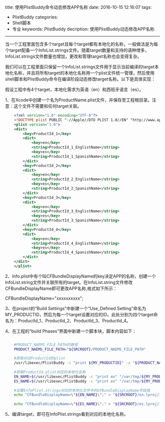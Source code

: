 title: 使用PlistBuddy命令动态修改APP名称
date: 2016-10-15 12:16:07
tags: 
- PlistBuddy
categories: 
- Shell脚本
- 专业
keywords: PlistBuddy
decription: 使用PlistBuddy动态修改APP名称

---

当一个工程里面包含多个target且每个target都有本地化的名称，一般做法是为每个target配备一个InfoList.strings文件。随着target数量和支持的语种增多，InfoList.strings文件数量也增加，更改和管理target名称也会变得复杂。

我们可以在工程里面只保留一个InfoList.strings文件用于显示当前编译的target本地化名称，并且将所有target的本地化名称用一个plist文件统一管理，然后使用shell脚本和PlistBuddy命令在编译阶段动态修改target名称。以下是具体实现：

假设工程中有4个target，本地化需求为英语（en）和西班牙语言（es）。

1、在Xcode中创建一个名为ProductName.plist文件，并保存至工程根目录。注意：这个文件不需要和任何target关联。

```xml
	<?xml version="1.0" encoding="UTF-8"?>
	<!DOCTYPE plist PUBLIC "-//Apple//DTD PLIST 1.0//EN" "http://www.apple.com/DTDs/PropertyList-1.0.dtd">
	<plist version="1.0">
	<dict>
		<key>ProductId_1</key>
		<dict>
			<key>en</key>
			<string>ProductId_1_EnglistName</string>
			<key>es</key>
			<string>ProductId_1_SpanishName</string>
		</dict>
		<key>ProductId_2</key>
		<dict>
			<key>en</key>
			<string>ProductId_2_EnglistName</string>
			<key>es</key>
			<string>ProductId_2_SpanishName</string>
		</dict>
		<key>ProductId_3</key>
		<dict>
			<key>en</key>
			<string>ProductId_3_EnglistName</string>
			<key>es</key>
			<string>ProductId_3_SpanishName</string>
		</dict>
		<key>ProductId_4</key>
		<dict>
			<key>en</key>
			<string>ProductId_4_EnglistName</string>
			<key>es</key>
			<string>ProductId_4_SpanishName</string>
		</dict>
	</dict>
	</plist>
```

2、Info.plist中有个叫CFBundleDisplayName的key决定APP的名称，创建一个InfoList.string文件并关联所有的target。在InfoList.string文件修改CFBundleDisplayName即可更改APP名称,格式如下所示：

CFBundleDisplayName="xxxxxxxxxx";

3、在project的“Build Settings”中新建一个“Use_Defined Setting”命名为MY_PRODUCTID，然后为每一个target设置对应的ID。此处分别为四个target命名为：ProductId_1、ProductId_2、ProductId_3、ProductId_4。

4、在工程的“build Phases”界面中新建一个脚本块，脚本内容如下：

```sh

	#PRODUCT_NAEMS_FILE_PATH的路径
	PRODUCT_NAEMS_FILE_PATH="${SRCROOT}/PRODUCT_NAEMS_FILE_PATH"
	
	#获取对应ProductId的plist
	/usr/libexec/PlistBuddy -c "print ${MY_PRODUCTID}" -x "${PRODUCT_NAEMS_FILE_PATH}" > "/var/tmp/${MY_PRODUCTID}.plist"
	
	#获取ProductId.plist对应的本地化名称
	EN_NAME=$(/usr/libexec/PlistBuddy -c "print en" "/var/tmp/${MY_PRODUCTID}.plist" )
	ES_NAME=$(/usr/libexec/PlistBuddy -c "print es" "/var/tmp/${MY_PRODUCTID}.plist" )
	
	#设置InfoPlist.strings对应的本地化文件中的CFBundleDisplayName字段值
	echo "CFBundleDisplayName=\"${EN_NAME}\";" > "${SRCROOT}/en.lproj/InfoPlist.strings"
	
	echo "CFBundleDisplayName=\"${ES_NAME}\";" > "${SRCROOT}/es.lproj/InfoPlist.strings"

```
5、编译target，即可在InfoPlist.strings看到对应的本地化名称。



